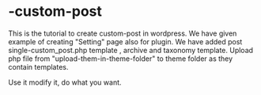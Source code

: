 # -custom-post
This is the tutorial to create custom-post in wordpress.
We have given example of creating "Setting" page also for plugin.
We have added post single-custom_post.php template , archive and taxonomy template.
Upload php file from "upload-them-in-theme-folder" to theme folder as they contain templates.

Use it modify it, do what you want.

